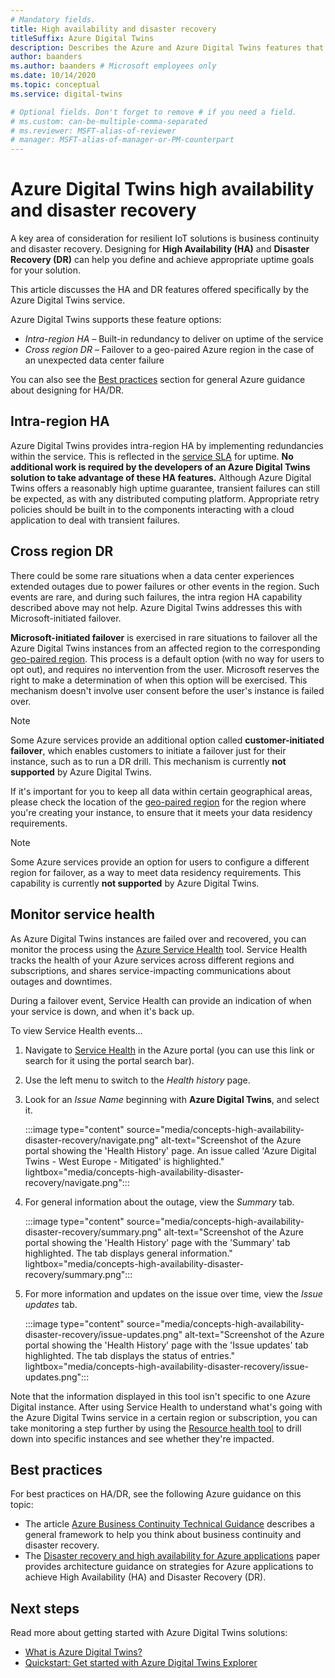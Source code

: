 ```yaml
---
# Mandatory fields.
title: High availability and disaster recovery
titleSuffix: Azure Digital Twins
description: Describes the Azure and Azure Digital Twins features that help you to build highly available Azure IoT solutions with disaster recovery capabilities.
author: baanders
ms.author: baanders # Microsoft employees only
ms.date: 10/14/2020
ms.topic: conceptual
ms.service: digital-twins

# Optional fields. Don't forget to remove # if you need a field.
# ms.custom: can-be-multiple-comma-separated
# ms.reviewer: MSFT-alias-of-reviewer
# manager: MSFT-alias-of-manager-or-PM-counterpart
---
```


# Azure Digital Twins high availability and disaster recovery

A key area of consideration for resilient IoT solutions is business continuity and disaster recovery. Designing for **High Availability (HA)** and **Disaster Recovery (DR)** can help you define and achieve appropriate uptime goals for your solution.

This article discusses the HA and DR features offered specifically by the Azure Digital Twins service.

Azure Digital Twins supports these feature options:
* *Intra-region HA* – Built-in redundancy to deliver on uptime of the service
* *Cross region DR* – Failover to a geo-paired Azure region in the case of an unexpected data center failure

You can also see the [Best practices](#best-practices) section for general Azure guidance about designing for HA/DR.

## Intra-region HA
 
Azure Digital Twins provides intra-region HA by implementing redundancies within the service. This is reflected in the [service SLA](https://azure.microsoft.com/support/legal/sla/digital-twins) for uptime. **No additional work is required by the developers of an Azure Digital Twins solution to take advantage of these HA features.** Although Azure Digital Twins offers a reasonably high uptime guarantee, transient failures can still be expected, as with any distributed computing platform. Appropriate retry policies should be built in to the components interacting with a cloud application to deal with transient failures.

## Cross region DR

There could be some rare situations when a data center experiences extended outages due to power failures or other events in the region. Such events are rare, and during such failures, the intra region HA capability described above may not help. Azure Digital Twins addresses this with Microsoft-initiated failover.

**Microsoft-initiated failover** is exercised in rare situations to failover all the Azure Digital Twins instances from an affected region to the corresponding [geo-paired region](../best-practices-availability-paired-regions.md). This process is a default option (with no way for users to opt out), and requires no intervention from the user. Microsoft reserves the right to make a determination of when this option will be exercised. This mechanism doesn't involve user consent before the user's instance is failed over.

>[!NOTE]
> Some Azure services provide an additional option called **customer-initiated failover**, which enables customers to initiate a failover just for their instance, such as to run a DR drill. This mechanism is currently **not supported** by Azure Digital Twins. 

If it's important for you to keep all data within certain geographical areas, please check the location of the [geo-paired region](../best-practices-availability-paired-regions.md#azure-regional-pairs) for the region where you're creating your instance, to ensure that it meets your data residency requirements.

>[!NOTE]
> Some Azure services provide an option for users to configure a different region for failover, as a way to meet data residency requirements. This capability is currently **not supported** by Azure Digital Twins. 

## Monitor service health

As Azure Digital Twins instances are failed over and recovered, you can monitor the process using the [Azure Service Health](../service-health/service-health-overview.md) tool. Service Health tracks the health of your Azure services across different regions and subscriptions, and shares service-impacting communications about outages and downtimes.

During a failover event, Service Health can provide an indication of when your service is down, and when it's back up.

To view Service Health events...
1. Navigate to [Service Health](https://portal.azure.com/?feature.customportal=false#blade/Microsoft_Azure_Health/AzureHealthBrowseBlade/serviceIssues) in the Azure portal (you can use this link or search for it using the portal search bar).
1. Use the left menu to switch to the *Health history* page.
1. Look for an *Issue Name* beginning with **Azure Digital Twins**, and select it.

    :::image type="content" source="media/concepts-high-availability-disaster-recovery/navigate.png" alt-text="Screenshot of the Azure portal showing the 'Health History' page. An issue called 'Azure Digital Twins - West Europe - Mitigated' is highlighted." lightbox="media/concepts-high-availability-disaster-recovery/navigate.png":::

1. For general information about the outage, view the *Summary* tab.

    :::image type="content" source="media/concepts-high-availability-disaster-recovery/summary.png" alt-text="Screenshot of the Azure portal showing the 'Health History' page with the 'Summary' tab highlighted. The tab displays general information." lightbox="media/concepts-high-availability-disaster-recovery/summary.png":::
1. For more information and updates on the issue over time, view the *Issue updates* tab.

    :::image type="content" source="media/concepts-high-availability-disaster-recovery/issue-updates.png" alt-text="Screenshot of the Azure portal showing the 'Health History' page with the 'Issue updates' tab highlighted. The tab displays the status of entries." lightbox="media/concepts-high-availability-disaster-recovery/issue-updates.png":::


Note that the information displayed in this tool isn't specific to one Azure Digital instance. After using Service Health to understand what's going with the Azure Digital Twins service in a certain region or subscription, you can take monitoring a step further by using the [Resource health tool](troubleshoot-resource-health.md) to drill down into specific instances and see whether they're impacted.

## Best practices

For best practices on HA/DR, see the following Azure guidance on this topic: 
* The article [Azure Business Continuity Technical Guidance](/azure/architecture/framework/resiliency/overview) describes a general framework to help you think about business continuity and disaster recovery. 
* The [Disaster recovery and high availability for Azure applications](/azure/architecture/framework/resiliency/backup-and-recovery) paper provides architecture guidance on strategies for Azure applications to achieve High Availability (HA) and Disaster Recovery (DR).

## Next steps 

Read more about getting started with Azure Digital Twins solutions:
 
* [What is Azure Digital Twins?](overview.md)
* [Quickstart: Get started with Azure Digital Twins Explorer](quickstart-azure-digital-twins-explorer.md)
